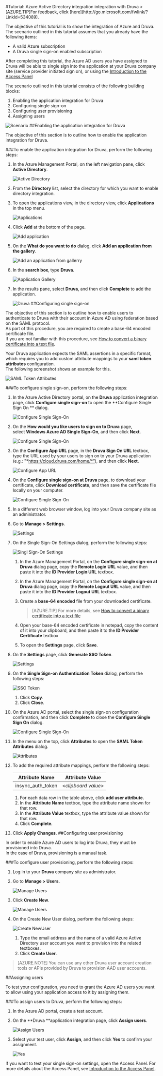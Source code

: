 <properties pageTitle="Tutorial: Azure Active Directory integration integration with Druva | Windows Azure" description="Learn how to use Druva with Azure Active Directory to enable single sign-on, automated provisioning, and more!." services="active-directory" authors="MarkusVi"  documentationCenter="na" manager="stevenpo"/>
<tags
	ms.service="active-directory"
	ms.date="08/01/2015"
	wacn.date=""/>
#Tutorial: Azure Active Directory integration integration with Druva
>[AZURE.TIP]For feedback, click [here](http://go.microsoft.com/fwlink/?LinkId=534089).

The objective of this tutorial is to show the integration of Azure and Druva.  
The scenario outlined in this tutorial assumes that you already have the following items:

-   A valid Azure subscription
-   A Druva single sign-on enabled subscription

After completing this tutorial, the Azure AD users you have assigned to Druva will be able to single sign into the application at your Druva company site (service provider initiated sign on), or using the [Introduction to the Access Panel](https://msdn.microsoft.com/zh-cn/library/dn308586)

The scenario outlined in this tutorial consists of the following building blocks:

1.  Enabling the application integration for Druva
2.  Configuring single sign-on
3.  Configuring user provisioning
4.  Assigning users

![Scenario](./media/active-directory-saas-druva-tutorial/IC795084.png "Scenario")
##Enabling the application integration for Druva

The objective of this section is to outline how to enable the application integration for Druva.

###To enable the application integration for Druva, perform the following steps:

1.  In the Azure Management Portal, on the left navigation pane, click **Active Directory**.

    ![Active Directory](./media/active-directory-saas-druva-tutorial/IC700993.png "Active Directory")

2.  From the **Directory** list, select the directory for which you want to enable directory integration.

3.  To open the applications view, in the directory view, click **Applications** in the top menu.

    ![Applications](./media/active-directory-saas-druva-tutorial/IC700994.png "Applications")

4.  Click **Add** at the bottom of the page.

    ![Add application](./media/active-directory-saas-druva-tutorial/IC749321.png "Add application")

5.  On the **What do you want to do** dialog, click **Add an application from the gallery**.

    ![Add an application from gallerry](./media/active-directory-saas-druva-tutorial/IC749322.png "Add an application from gallerry")

6.  In the **search box**, type **Druva**.

    ![Application Gallery](./media/active-directory-saas-druva-tutorial/IC795085.png "Application Gallery")

7.  In the results pane, select **Druva**, and then click **Complete** to add the application.

    ![Druva](./media/active-directory-saas-druva-tutorial/IC795086.png "Druva")
##Configuring single sign-on

The objective of this section is to outline how to enable users to authenticate to Druva with their account in Azure AD using federation based on the SAML protocol.  
As part of this procedure, you are required to create a base-64 encoded certificate file.  
If you are not familiar with this procedure, see [How to convert a binary certificate into a text file](http://youtu.be/PlgrzUZ-Y1o).

Your Druva application expects the SAML assertions in a specific format, which requires you to add custom attribute mappings to your **saml token attributes** configuration.  
The following screenshot shows an example for this.

![SAML Token Attributes](./media/active-directory-saas-druva-tutorial/IC795087.png "SAML Token Attributes")

###To configure single sign-on, perform the following steps:

1.  In the Azure Active Directory portal, on the **Druva** application integration page, click **Configure single sign-on** to open the **Configure Single Sign On ** dialog.

    ![Configure Single Sign-On](./media/active-directory-saas-druva-tutorial/IC795027.png "Configure Single Sign-On")

2.  On the **How would you like users to sign on to Druva** page, select **Windows Azure AD Single Sign-On**, and then click **Next**.

    ![Configure Single Sign-On](./media/active-directory-saas-druva-tutorial/IC795088.png "Configure Single Sign-On")

3.  On the **Configure App URL** page, in the **Druva Sign On URL** textbox, type the URL used by your users to sign on to your Druva application (e.g.: "*https://cloud.druva.com/home/*”), and then click **Next**.

    ![Configure App URL](./media/active-directory-saas-druva-tutorial/IC795089.png "Configure App URL")

4.  On the **Configure single sign-on at Druva** page, to download your certificate, click **Download certificate**, and then save the certificate file locally on your computer.

    ![Configure Single Sign-On](./media/active-directory-saas-druva-tutorial/IC795090.png "Configure Single Sign-On")

5.  In a different web browser window, log into your Druva company site as an administrator.

6.  Go to **Manage \> Settings**.

    ![Settings](./media/active-directory-saas-druva-tutorial/IC795091.png "Settings")

7.  On the Single Sign-On Settings dialog, perform the following steps:

    ![Singl Sign-On Settings](./media/active-directory-saas-druva-tutorial/IC795092.png "Singl Sign-On Settings")

    1.  In the Azure Management Portal, on the **Configure single sign-on at Druva** dialog page, copy the **Remote Login URL** value, and then paste it into the **ID Provider Login URL** textbox.
    2.  In the Azure Management Portal, on the **Configure single sign-on at Druva** dialog page, copy the **Remote Logout URL** value, and then paste it into the **ID Provider Logout URL** textbox.
    3.  Create a **base-64 encoded** file from your downloaded certificate.  

        >[AZURE.TIP] For more details, see [How to convert a binary certificate into a text file](http://youtu.be/PlgrzUZ-Y1o)

    4.  Open your base-64 encoded certificate in notepad, copy the content of it into your clipboard, and then paste it to the **ID Provider Certificate** textbox
    5.  To open the **Settings** page, click **Save**.

8.  On the **Settings** page, click **Generate SSO Token**.

    ![Settings](./media/active-directory-saas-druva-tutorial/IC795093.png "Settings")

9.  On the **Single Sign-on Authentication Token** dialog, perform the following steps:

    ![SSO Token](./media/active-directory-saas-druva-tutorial/IC795094.png "SSO Token")

    1.  Click **Copy**.
    2.  Click **Close**.

10. On the Azure AD portal, select the single sign-on configuration confirmation, and then click **Complete** to close the **Configure Single Sign On** dialog.

    ![Configure Single Sign-On](./media/active-directory-saas-druva-tutorial/IC795095.png "Configure Single Sign-On")

11. In the menu on the top, click **Attributes** to open the **SAML Token Attributes** dialog.

    ![Attributes](./media/active-directory-saas-druva-tutorial/IC795096.png "Attributes")

12. To add the required attribute mappings, perform the following steps:

	|Attribute Name|Attribute Value|
    |---|---|
    |insync_auth_token|<*clipboard value*>|

    1.  For each data row in the table above, click **add user attribute**.
    2.  In the **Attribute Name** textbox, type the attribute name shown for that row.
    3.  In the **Attribute Value** textbox, type the attribute value shown for that row.
    4.  Click **Complete**.

13. Click **Apply Changes**.
##Configuring user provisioning

In order to enable Azure AD users to log into Druva, they must be provisioned into Druva.  
In the case of Druva, provisioning is a manual task.

###To configure user provisioning, perform the following steps:

1.  Log in to your **Druva** company site as administrator.

2.  Go to **Manage \> Users**.

    ![Manage Users](./media/active-directory-saas-druva-tutorial/IC795097.png "Manage Users")

3.  Click **Create New**.

    ![Manage Users](./media/active-directory-saas-druva-tutorial/IC795098.png "Manage Users")

4.  On the Create New User dialog, perform the following steps:

    ![Create NewUser](./media/active-directory-saas-druva-tutorial/IC795099.png "Create NewUser")

    1.  Type the email address and the name of a valid Azure Active Directory user account you want to provision into the related textboxes.
    2.  Click **Create User**.

>[AZURE.NOTE] You can use any other Druva user account creation tools or APIs provided by Druva to provision AAD user accounts.

##Assigning users

To test your configuration, you need to grant the Azure AD users you want to allow using your application access to it by assigning them.

###To assign users to Druva, perform the following steps:

1.  In the Azure AD portal, create a test account.

2.  On the **Druva **application integration page, click **Assign users**.

    ![Assign Users](./media/active-directory-saas-druva-tutorial/IC795100.png "Assign Users")

3.  Select your test user, click **Assign**, and then click **Yes** to confirm your assignment.

    ![Yes](./media/active-directory-saas-druva-tutorial/IC767830.png "Yes")

If you want to test your single sign-on settings, open the Access Panel. For more details about the Access Panel, see [Introduction to the Access Panel](https://msdn.microsoft.com/zh-cn/library/dn308586).

